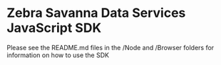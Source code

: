 Zebra Savanna Data Services JavaScript SDK                                                                                                                                         
==========================================

Please see the README.md files in the /Node and /Browser folders for information on how to use the SDK
